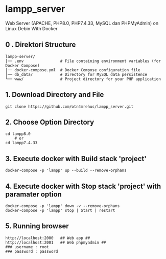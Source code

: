 # lampp_server
Web Server (APACHE, PHP8.0, PHP7.4.33, MySQL dan PHPMyAdmin) on Linux Debin With Docker
## 0 . Direktori Structure
````
lampp-server/
│── .env                # File containing environment variables (for Docker Compose)
│── docker-compose.yml  # Docker Compose configuration file
│── db_data/            # Directory for MySQL data persistence
└── www/                # Project directory for your PHP application

````

## 1. Download Directory and File
````
git clone https://github.com/otn4mrehus/lampp_server.git
````

## 2. Choose Option Directory
````
cd lampp8.0
    # or
cd lampp7.4.33  
````
## 3. Execute docker with Build stack 'project' 
````
docker-compose -p 'lampp' up --build --remove-orphans
````
## 4. Execute docker with Stop stack 'project' with paramater option
````
docker-compose -p 'lampp' down -v --remove-orphans
docker-compose -p 'lampp' stop | Start | restart
````
## 5. Running browser
````
http://localhost:2000   ## Web app ##
http://localhost:2001   ## Web phpmyadmin ##
### username : root
### password : password
````

